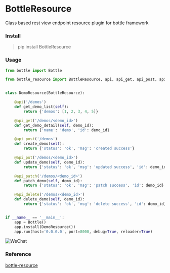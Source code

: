 # BottleResource
Class based rest view endpoint resource plugin for bottle framework

### Install
> pip install BottleResource

### Usage 

```python
from bottle import Bottle

from bottle_resource import BottleResource, api, api_get, api_post, api_put, api_patch, api_delete


class DemoResource(BottleResource):

    @api('/demos')
    def get_demo_list(self):
        return {'demos': [1, 2, 3, 4, 5]}

    @api_get('/demos/<demo_id>')
    def get_demo_detail(self, demo_id):
        return {'name': 'demo', 'id': demo_id}

    @api_post('/demos')
    def create_demo(self):
        return {'status': 'ok', 'msg': 'created success'}

    @api_put('/demos/<demo_id>')
    def update_demo(self, demo_id):
        return {'status': 'ok', 'msg': 'updated success', 'id': demo_id}

    @api_patch('/demos/<demo_id>')
    def patch_demo(self, demo_id):
        return {'status': 'ok', 'msg': 'patch success', 'id': demo_id}

    @api_delete('/demos/<demo_id>')
    def delete_demo(self, demo_id):
        return {'status': 'ok', 'msg': 'delete success', 'id': demo_id}


if __name__ == '__main__':
    app = Bottle()
    app.install(DemoResource())
    app.run(host='0.0.0.0', port=8000, debug=True, reloader=True)
```

![WeChat](https://gitee.com/focusonecc/icons/raw/master/wechat/wx_rewards.jpg "WeChat donation code")

### Reference
[bottle-resource](https://pypi.org/project/BottleResource/)

